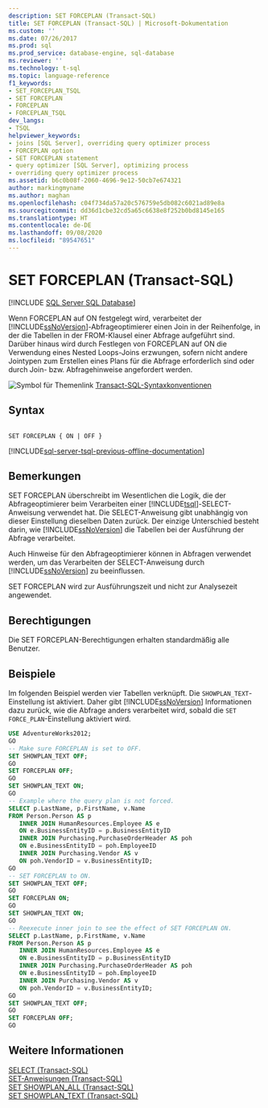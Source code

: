 ```yaml
---
description: SET FORCEPLAN (Transact-SQL)
title: SET FORCEPLAN (Transact-SQL) | Microsoft-Dokumentation
ms.custom: ''
ms.date: 07/26/2017
ms.prod: sql
ms.prod_service: database-engine, sql-database
ms.reviewer: ''
ms.technology: t-sql
ms.topic: language-reference
f1_keywords:
- SET_FORCEPLAN_TSQL
- SET FORCEPLAN
- FORCEPLAN
- FORCEPLAN_TSQL
dev_langs:
- TSQL
helpviewer_keywords:
- joins [SQL Server], overriding query optimizer process
- FORCEPLAN option
- SET FORCEPLAN statement
- query optimizer [SQL Server], optimizing process
- overriding query optimizer process
ms.assetid: b6c0b08f-2060-4696-9e12-50cb7e674321
author: markingmyname
ms.author: maghan
ms.openlocfilehash: c04f734da57a20c576759e5db082c6021ad89e8a
ms.sourcegitcommit: dd36d1cbe32cd5a65c6638e8f252b0bd8145e165
ms.translationtype: HT
ms.contentlocale: de-DE
ms.lasthandoff: 09/08/2020
ms.locfileid: "89547651"
---
```

# <a name="set-forceplan-transact-sql"></a>SET FORCEPLAN (Transact-SQL)
[!INCLUDE [SQL Server SQL Database](../../includes/applies-to-version/sql-asdb.md)]

  Wenn FORCEPLAN auf ON festgelegt wird, verarbeitet der [!INCLUDE[ssNoVersion](../../includes/ssnoversion-md.md)]-Abfrageoptimierer einen Join in der Reihenfolge, in der die Tabellen in der FROM-Klausel einer Abfrage aufgeführt sind. Darüber hinaus wird durch Festlegen von FORCEPLAN auf ON die Verwendung eines Nested Loops-Joins erzwungen, sofern nicht andere Jointypen zum Erstellen eines Plans für die Abfrage erforderlich sind oder durch Join- bzw. Abfragehinweise angefordert werden.  
  
 ![Symbol für Themenlink](../../database-engine/configure-windows/media/topic-link.gif "Symbol für Themenlink") [Transact-SQL-Syntaxkonventionen](../../t-sql/language-elements/transact-sql-syntax-conventions-transact-sql.md)  
  
## <a name="syntax"></a>Syntax  
  
```syntaxsql
  
SET FORCEPLAN { ON | OFF }  
```  
  
[!INCLUDE[sql-server-tsql-previous-offline-documentation](../../includes/sql-server-tsql-previous-offline-documentation.md)]

## <a name="remarks"></a>Bemerkungen
 SET FORCEPLAN überschreibt im Wesentlichen die Logik, die der Abfrageoptimierer beim Verarbeiten einer [!INCLUDE[tsql](../../includes/tsql-md.md)]-SELECT-Anweisung verwendet hat. Die SELECT-Anweisung gibt unabhängig von dieser Einstellung dieselben Daten zurück. Der einzige Unterschied besteht darin, wie [!INCLUDE[ssNoVersion](../../includes/ssnoversion-md.md)] die Tabellen bei der Ausführung der Abfrage verarbeitet.  
  
 Auch Hinweise für den Abfrageoptimierer können in Abfragen verwendet werden, um das Verarbeiten der SELECT-Anweisung durch [!INCLUDE[ssNoVersion](../../includes/ssnoversion-md.md)] zu beeinflussen.  
  
 SET FORCEPLAN wird zur Ausführungszeit und nicht zur Analysezeit angewendet.  
  
## <a name="permissions"></a>Berechtigungen  
 Die SET FORCEPLAN-Berechtigungen erhalten standardmäßig alle Benutzer.  
  
## <a name="examples"></a>Beispiele  
 Im folgenden Beispiel werden vier Tabellen verknüpft. Die `SHOWPLAN_TEXT`-Einstellung ist aktiviert. Daher gibt [!INCLUDE[ssNoVersion](../../includes/ssnoversion-md.md)] Informationen dazu zurück, wie die Abfrage anders verarbeitet wird, sobald die `SET FORCE_PLAN`-Einstellung aktiviert wird.  
  
```sql
USE AdventureWorks2012;  
GO  
-- Make sure FORCEPLAN is set to OFF.  
SET SHOWPLAN_TEXT OFF;  
GO  
SET FORCEPLAN OFF;  
GO  
SET SHOWPLAN_TEXT ON;  
GO  
-- Example where the query plan is not forced.  
SELECT p.LastName, p.FirstName, v.Name  
FROM Person.Person AS p  
   INNER JOIN HumanResources.Employee AS e  
   ON e.BusinessEntityID = p.BusinessEntityID  
   INNER JOIN Purchasing.PurchaseOrderHeader AS poh  
   ON e.BusinessEntityID = poh.EmployeeID  
   INNER JOIN Purchasing.Vendor AS v  
   ON poh.VendorID = v.BusinessEntityID;  
GO  
-- SET FORCEPLAN to ON.  
SET SHOWPLAN_TEXT OFF;  
GO  
SET FORCEPLAN ON;  
GO  
SET SHOWPLAN_TEXT ON;  
GO  
-- Reexecute inner join to see the effect of SET FORCEPLAN ON.  
SELECT p.LastName, p.FirstName, v.Name  
FROM Person.Person AS p  
   INNER JOIN HumanResources.Employee AS e   
   ON e.BusinessEntityID = p.BusinessEntityID  
   INNER JOIN Purchasing.PurchaseOrderHeader AS poh  
   ON e.BusinessEntityID = poh.EmployeeID  
   INNER JOIN Purchasing.Vendor AS v  
   ON poh.VendorID = v.BusinessEntityID;  
GO  
SET SHOWPLAN_TEXT OFF;  
GO  
SET FORCEPLAN OFF;  
GO  
```  
  
## <a name="see-also"></a>Weitere Informationen  
 [SELECT &#40;Transact-SQL&#41;](../../t-sql/queries/select-transact-sql.md)   
 [SET-Anweisungen (Transact-SQL)](../../t-sql/statements/set-statements-transact-sql.md)   
 [SET SHOWPLAN_ALL &#40;Transact-SQL&#41;](../../t-sql/statements/set-showplan-all-transact-sql.md)   
 [SET SHOWPLAN_TEXT &#40;Transact-SQL&#41;](../../t-sql/statements/set-showplan-text-transact-sql.md)  
  
  

